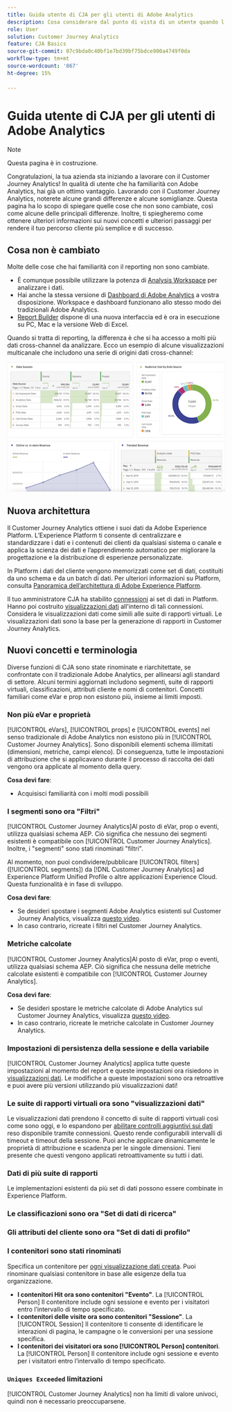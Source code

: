 ```yaml
---
title: Guida utente di CJA per gli utenti di Adobe Analytics
description: Cosa considerare dal punto di vista di un utente quando l’azienda sposta i dati da Adobe Analytics al Customer Journey Analytics
role: User
solution: Customer Journey Analytics
feature: CJA Basics
source-git-commit: 07c9bda0c40bf1e7bd39bf75bdce900a4749f0da
workflow-type: tm+mt
source-wordcount: '867'
ht-degree: 15%

---
```



# Guida utente di CJA per gli utenti di Adobe Analytics

>[!NOTE]
>
>Questa pagina è in costruzione.

Congratulazioni, la tua azienda sta iniziando a lavorare con il Customer Journey Analytics! In qualità di utente che ha familiarità con Adobe Analytics, hai già un ottimo vantaggio. Lavorando con il Customer Journey Analytics, noterete alcune grandi differenze e alcune somiglianze. Questa pagina ha lo scopo di spiegare quelle cose che non sono cambiate, così come alcune delle principali differenze. Inoltre, ti spiegheremo come ottenere ulteriori informazioni sui nuovi concetti e ulteriori passaggi per rendere il tuo percorso cliente più semplice e di successo.

## Cosa non è cambiato

Molte delle cose che hai familiarità con il reporting non sono cambiate.

* È comunque possibile utilizzare la potenza di [Analysis Workspace](/help/analysis-workspace/home.md) per analizzare i dati.
* Hai anche la stessa versione di [Dashboard di Adobe Analytics](/help/mobile-app/home.md) a vostra disposizione. Workspace e dashboard funzionano allo stesso modo dei tradizionali Adobe Analytics.
* [Report Builder](/help/report-builder/report-buider-overview.md) dispone di una nuova interfaccia ed è ora in esecuzione su PC, Mac e la versione Web di Excel.

Quando si tratta di reporting, la differenza è che si ha accesso a molti più dati cross-channel da analizzare. Ecco un esempio di alcune visualizzazioni multicanale che includono una serie di origini dati cross-channel:

![visualizzazioni multicanale](assets/cross-channel.png)

## Nuova architettura

Il Customer Journey Analytics ottiene i suoi dati da Adobe Experience Platform. L’Experience Platform ti consente di centralizzare e standardizzare i dati e i contenuti dei clienti da qualsiasi sistema o canale e applica la scienza dei dati e l’apprendimento automatico per migliorare la progettazione e la distribuzione di esperienze personalizzate.

In Platform i dati del cliente vengono memorizzati come set di dati, costituiti da uno schema e da un batch di dati. Per ulteriori informazioni su Platform, consulta [Panoramica dell’architettura di Adobe Experience Platform](https://experienceleague.adobe.com/docs/platform-learn/tutorials/intro-to-platform/basic-architecture.html?lang=it).

Il tuo amministratore CJA ha stabilito [connessioni](/help/connections/create-connection.md) ai set di dati in Platform. Hanno poi costruito [visualizzazioni dati](/help/data-views/data-views.md) all&#39;interno di tali connessioni. Considera le visualizzazioni dati come simili alle suite di rapporti virtuali. Le visualizzazioni dati sono la base per la generazione di rapporti in Customer Journey Analytics.

## Nuovi concetti e terminologia

Diverse funzioni di CJA sono state rinominate e riarchitettate, se confrontate con il tradizionale Adobe Analytics, per allinearsi agli standard di settore. Alcuni termini aggiornati includono segmenti, suite di rapporti virtuali, classificazioni, attributi cliente e nomi di contenitori. Concetti familiari come eVar e prop non esistono più, insieme ai limiti imposti.

### Non più eVar e proprietà

[!UICONTROL eVars], [!UICONTROL props] e [!UICONTROL events] nel senso tradizionale di Adobe Analytics non esistono più in [!UICONTROL Customer Journey Analytics]. Sono disponibili elementi schema illimitati (dimensioni, metriche, campi elenco). Di conseguenza, tutte le impostazioni di attribuzione che si applicavano durante il processo di raccolta dei dati vengono ora applicate al momento della query.

**Cosa devi fare**:

* Acquisisci familiarità con i molti modi possibili

### I segmenti sono ora &quot;Filtri&quot;

[!UICONTROL Customer Journey Analytics]Al posto di eVar, prop o eventi, utilizza qualsiasi schema AEP. Ciò significa che nessuno dei segmenti esistenti è compatibile con [!UICONTROL Customer Journey Analytics]. Inoltre, i &quot;segmenti&quot; sono stati rinominati &quot;filtri&quot;.

Al momento, non puoi condividere/pubblicare [!UICONTROL filters] ([!UICONTROL segments]) da [!DNL Customer Journey Analytics] ad Experience Platform Unified Profile o altre applicazioni Experience Cloud. Questa funzionalità è in fase di sviluppo.

**Cosa devi fare**:

* Se desideri spostare i segmenti Adobe Analytics esistenti sul Customer Journey Analytics, visualizza [questo video](https://experienceleague.adobe.com/docs/customer-journey-analytics-learn/tutorials/moving-adobe-analytics-segments-to-customer-journey-analytics.html?lang=it).
* In caso contrario, ricreate i filtri nel Customer Journey Analytics.

### Metriche calcolate

[!UICONTROL Customer Journey Analytics]Al posto di eVar, prop o eventi, utilizza qualsiasi schema AEP. Ciò significa che nessuna delle metriche calcolate esistenti è compatibile con [!UICONTROL Customer Journey Analytics].

**Cosa devi fare**:

* Se desideri spostare le metriche calcolate di Adobe Analytics sul Customer Journey Analytics, visualizza [questo video](https://experienceleague.adobe.com/docs/customer-journey-analytics-learn/tutorials/moving-your-calculated-metrics-from-adobe-analytics-to-customer-journey-analytics.html?lang=it).
* In caso contrario, ricreate le metriche calcolate in Customer Journey Analytics.

### Impostazioni di persistenza della sessione e della variabile

[!UICONTROL Customer Journey Analytics] applica tutte queste impostazioni al momento del report e queste impostazioni ora risiedono in [visualizzazioni dati](help/data-views/component-settings/persistence.md). Le modifiche a queste impostazioni sono ora retroattive e puoi avere più versioni utilizzando più visualizzazioni dati!

### Le suite di rapporti virtuali ora sono &quot;visualizzazioni dati&quot;

Le visualizzazioni dati prendono il concetto di suite di rapporti virtuali così come sono oggi, e lo espandono per [abilitare controlli aggiuntivi sui dati](/help/data-views/create-dataview.md) reso disponibile tramite connessioni. Questo rende configurabili intervalli di timeout e timeout della sessione. Puoi anche applicare dinamicamente le proprietà di attribuzione e scadenza per le singole dimensioni. Tieni presente che questi vengono applicati retroattivamente su tutti i dati.

### Dati di più suite di rapporti

Le implementazioni esistenti da più set di dati possono essere combinate in Experience Platform.

### Le classificazioni sono ora &quot;Set di dati di ricerca&quot;

### Gli attributi del cliente sono ora &quot;Set di dati di profilo&quot;


### I contenitori sono stati rinominati

Specifica un contenitore per [ogni visualizzazione dati creata](https://experienceleague.adobe.com/docs/analytics-platform/using/cja-dataviews/create-dataview.html?lang=en#containers). Puoi rinominare qualsiasi contenitore in base alle esigenze della tua organizzazione.

* **I contenitori Hit ora sono contenitori &quot;Evento&quot;**. La [!UICONTROL Person] Il contenitore include ogni sessione e evento per i visitatori entro l’intervallo di tempo specificato.
* **I contenitori delle visite ora sono contenitori &quot;Sessione&quot;**. La [!UICONTROL Session] Il contenitore ti consente di identificare le interazioni di pagina, le campagne o le conversioni per una sessione specifica.
* **I contenitori dei visitatori ora sono [!UICONTROL Person] contenitori**. La [!UICONTROL Person] Il contenitore include ogni sessione e evento per i visitatori entro l’intervallo di tempo specificato.

### `Uniques Exceeded` limitazioni

[!UICONTROL Customer Journey Analytics] non ha limiti di valore univoci, quindi non è necessario preoccuparsene.
